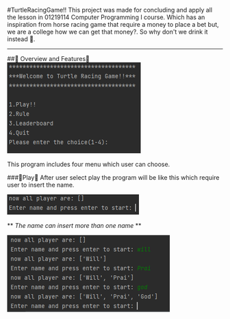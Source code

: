 #TurtleRacingGame!!
This project was made for concluding and apply all the lesson in 01219114 Computer Programming I course.
Which has an inspiration from horse racing game that require a money to place a bet
but, we are a college how we can get that money?.
So why don't we drink it instead 🍻.

---

##🍻 Overview and Features🍻
![lobby](pic/Lobby.png)

This program includes four menu which user can choose.

###🍻Play🍻
After user select play the program will be like this which require user to insert the name.

![name](pic/Entername.png)

** *The name can insert more than one name* **

![Morethanonename](pic/EnterMoreThanOneName.png)




